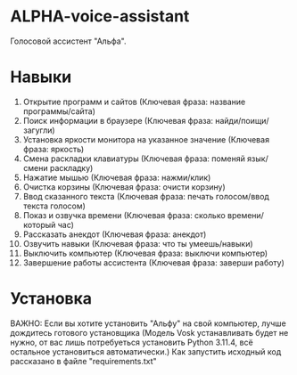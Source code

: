 # ALPHA-voice-assistant
Голосовой ассистент "Альфа".
# Навыки
1) Открытие программ и сайтов (Ключевая фраза: название программы/сайта)
2) Поиск информации в браузере (Ключевая фраза: найди/поищи/загугли)
3) Установка яркости монитора на указанное значение (Ключевая фраза: яркость)
4) Смена раскладки клавиатуры (Ключевая фраза: поменяй язык/смени раскладку)
5) Нажатие мышью (Ключевая фраза: нажми/клик)
6) Очистка корзины (Ключевая фраза: очисти корзину)
7) Ввод сказанного текста (Ключевая фраза: печать голосом/ввод текста голосом)
8) Показ и озвучка времени (Ключевая фраза: сколько времени/который час)
9) Рассказать анекдот (Ключевая фраза: анекдот)
10) Озвучить навыки (Ключевая фраза: что ты умеешь/навыки)
11) Выключить компьютер (Ключевая фраза: выключи компьютер)
12) Завершение работы ассистента (Ключевая фраза: заверши работу)
# Установка
ВАЖНО: Если вы хотите установить "Альфу" на свой компьютер, лучше дождитесь готового установщика (Модель Vosk устанавливать будет не нужно, от вас лишь потребуеться установить Python 3.11.4, всё остальное установиться автоматически.)
Как запустить исходный код рассказано в файле "requirements.txt"

